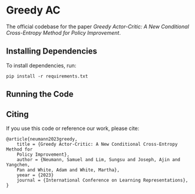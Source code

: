 # Greedy AC

The official codebase for the paper _Greedy Actor-Critic: A New Conditional
Cross-Entropy Method for Policy Improvement_.

## Installing Dependencies

To install dependencies, run:

```
pip install -r requirements.txt
```

## Running the Code

## Citing

If you use this code or reference our work, please cite:
```
@article{neumann2023greedy,
	title = {Greedy Actor-Critic: A New Conditional Cross-Entropy Method for
	Policy Improvement},
	author = {Neumann, Samuel and Lim, Sungsu and Joseph, Ajin and Yangchen,
	Pan and White, Adam and White, Martha},
	yeear = {2023}
	journal = {International Conference on Learning Representations},
}
```
